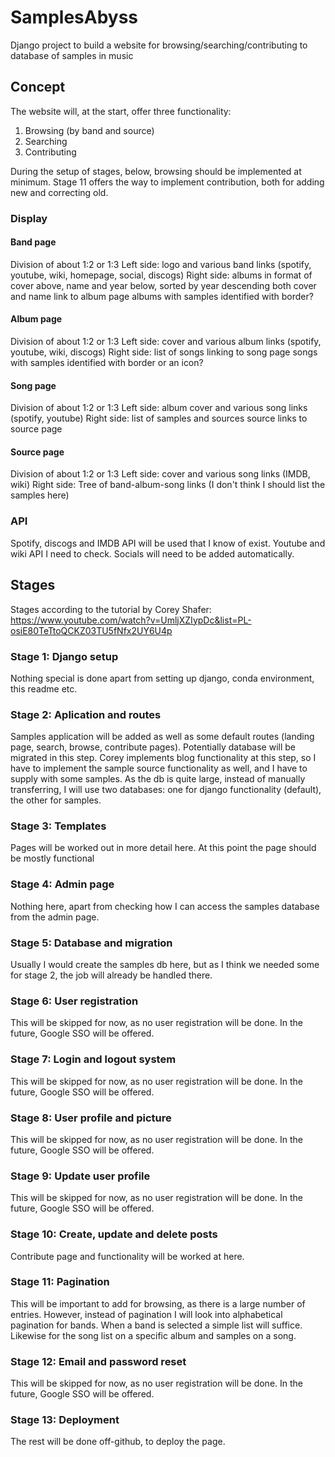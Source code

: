 # SamplesAbyss

Django project to build a website for browsing/searching/contributing to database of samples in music

## Concept

The website will, at the start, offer three functionality:
1. Browsing (by band and source)
2. Searching
3. Contributing

During the setup of stages, below, browsing should be implemented at minimum. Stage 11 offers the way
to implement contribution, both for adding new and correcting old. 

### Display

#### Band page

Division of about 1:2 or 1:3
Left side:
    logo and various band links (spotify, youtube, wiki, homepage, social, discogs)
Right side:
    albums in format of cover above, name and year below, sorted by year descending
    both cover and name link to album page
    albums with samples identified with border?

#### Album page

Division of about 1:2 or 1:3
Left side:
    cover and various album links (spotify, youtube, wiki, discogs)
Right side:
    list of songs linking to song page
    songs with samples identified with border or an icon?

#### Song page

Division of about 1:2 or 1:3
Left side:
    album cover and various song links (spotify, youtube)
Right side:
    list of samples and sources
    source links to source page

#### Source page

Division of about 1:2 or 1:3
Left side:
    cover and various song links (IMDB, wiki)
Right side:
    Tree of band-album-song links
(I don't think I should list the samples here)

### API

Spotify, discogs and IMDB API will be used that I know of exist.
Youtube and wiki API I need to check.
Socials will need to be added automatically.

## Stages

Stages according to the tutorial by Corey Shafer: https://www.youtube.com/watch?v=UmljXZIypDc&list=PL-osiE80TeTtoQCKZ03TU5fNfx2UY6U4p

### Stage 1: Django setup

Nothing special is done apart from setting up django, conda environment, this readme etc.

### Stage 2: Aplication and routes

Samples application will be added as well as some default routes (landing page, search, browse, contribute pages).
Potentially database will be migrated in this step. Corey implements blog functionality at this step, so I have to
implement the sample source functionality as well, and I have to supply with some samples. As the db is quite large,
instead of manually transferring, I will use two databases: one for django functionality (default), the other for samples.

### Stage 3: Templates

Pages will be worked out in more detail here. At this point the page should be mostly functional

### Stage 4: Admin page

Nothing here, apart from checking how I can access the samples database from the admin page.

### Stage 5: Database and migration

Usually I would create the samples db here, but as I think we needed some for stage 2, the job will already be handled there.

### Stage 6: User registration

This will be skipped for now, as no user registration will be done. In the future, Google SSO will be offered.

### Stage 7: Login and logout system

This will be skipped for now, as no user registration will be done. In the future, Google SSO will be offered.

### Stage 8: User profile and picture

This will be skipped for now, as no user registration will be done. In the future, Google SSO will be offered.

### Stage 9: Update user profile

This will be skipped for now, as no user registration will be done. In the future, Google SSO will be offered.

### Stage 10: Create, update and delete posts

Contribute page and functionality will be worked at here.

### Stage 11: Pagination

This will be important to add for browsing, as there is a large number of entries. However, instead of pagination
I will look into alphabetical pagination for bands. When a band is selected a simple list will suffice. Likewise for
the song list on a specific album and samples on a song.

### Stage 12: Email and password reset

This will be skipped for now, as no user registration will be done. In the future, Google SSO will be offered.

### Stage 13: Deployment

The rest will be done off-github, to deploy the page.